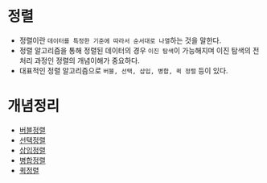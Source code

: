 # 정렬
- 정렬이란 `데이터를 특정한 기준에 따라서 순서대로 나열`하는 것을 말한다.
- 정렬 알고리즘을 통해 정렬된 데이터의 경우 `이진 탐색`이 가능해지며 이진 탐색의 전처리 과정인 정렬의 개념이해가 중요하다.
- 대표적인 정렬 알고리즘으로 `버블, 선택, 삽입, 병합, 퀵 정렬` 등이 있다.

# 개념정리
- [버블정렬](https://velog.io/@codenmh0822/%EC%A0%95%EB%A0%AC-%EC%95%8C%EA%B3%A0%EB%A6%AC%EC%A6%98-%EB%B2%84%EB%B8%94-%EC%A0%95%EB%A0%AC)
- [선택정렬](https://velog.io/@codenmh0822/%EC%A0%95%EB%A0%AC-%EC%95%8C%EA%B3%A0%EB%A6%AC%EC%A6%98-%EC%84%A0%ED%83%9D-%EC%A0%95%EB%A0%AC)
- [삽입정렬](https://velog.io/@codenmh0822/%EC%A0%95%EB%A0%AC-%EC%95%8C%EA%B3%A0%EB%A6%AC%EC%A6%98-%EC%82%BD%EC%9E%85-%EC%A0%95%EB%A0%AC)
- [병합정렬](https://velog.io/@codenmh0822/%EC%A0%95%EB%A0%AC-%EC%95%8C%EA%B3%A0%EB%A6%AC%EC%A6%98-%EB%B3%91%ED%95%A9-%EC%A0%95%EB%A0%AC)
- [퀵정렬](https://velog.io/@codenmh0822/%EC%A0%95%EB%A0%AC-%EC%95%8C%EA%B3%A0%EB%A6%AC%EC%A6%98-%ED%80%B5-%EC%A0%95%EB%A0%AC)